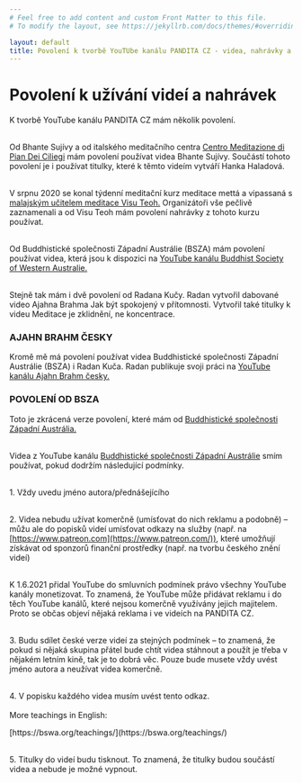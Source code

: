```yaml
---
# Feel free to add content and custom Front Matter to this file.
# To modify the layout, see https://jekyllrb.com/docs/themes/#overriding-theme-defaults

layout: default
title: Povolení k tvorbě YouTUbe kanálu PANDITA CZ - videa, nahrávky a titulky
---
```


# Povolení k užívání videí a nahrávek

<div style="margin-top:0px"> K tvorbě YouTube kanálu PANDITA CZ mám několik povolení.<br><br> </div>

Od Bhante Sujívy a od italského meditačního centra [Centro Meditazione di Pian Dei Ciliegi](https://www.piandeiciliegi.it/en/) mám povolení používat videa Bhante Sujívy. Součástí tohoto povolení je i používat titulky, které k těmto videím vytváří Hanka Haladová.<br><br>

V srpnu 2020 se konal týdenní meditační kurz meditace mettá a vipassaná s [malajským učitelem meditace Visu Teoh.](https://visuteoh.net/) Organizátoři vše pečlivě zaznamenali a od Visu Teoh mám povolení nahrávky z tohoto kurzu používat.<br><br>

Od Buddhistické společnosti Západní Austrálie (BSZA) mám povolení používat videa, která jsou k dispozici na [YouTube kanálu Buddhist Society of Western Australie.](https://www.youtube.com/user/BuddhistSocietyWA)<br><br>

Stejně tak mám i dvě povolení od Radana Kučy. Radan vytvořil dabované video Ajahna Brahma Jak být spokojený v přítomnosti. Vytvořil také titulky k videu Meditace je zklidnění, ne koncentrace.

### AJAHN BRAHM ČESKY

Kromě mě má povolení používat videa Buddhistické společnosti Západní Austrálie (BSZA) i Radan Kuča. Radan publikuje svoji práci na [YouTube kanálu Ajahn Brahm česky.](https://www.youtube.com/channel/UCUr-lRBB59mFLyKFhAAbXbg)

### POVOLENÍ OD BSZA

Toto je zkrácená verze povolení, které mám od [Buddhistické společnosti Západní Austrália.](https://bswa.org/) <br><br>

Videa z YouTube kanálu [Buddhistické společnosti Západní Austrálie](https://www.youtube.com/user/BuddhistSocietyWA) smím používat, pokud dodržím následující podmínky.<br><br>

<span>1.</span> Vždy uvedu jméno autora/přednášejícího<br><br>

<span>2.</span> Videa nebudu užívat komerčně (umísťovat do nich reklamu a podobně) – můžu ale do popisků videí umísťovat odkazy na služby (např. na [https://www.patreon.com](https://www.patreon.com/)), které umožňují získávat od sponzorů finanční prostředky (např. na tvorbu českého znění videí)<br><br>

K 1.6.2021 přidal YouTube do smluvních podmínek právo všechny YouTube kanály monetizovat. To znamená, že YouTube může přidávat reklamu i do těch YouTube kanálů, které nejsou komerčně využívány jejich majitelem. Proto se občas objeví nějaká reklama i ve videích na PANDITA CZ.<br><br>

<span>3.</span> Budu sdílet české verze videí za stejných podmínek – to znamená, že pokud si nějaká skupina přátel bude chtít videa stáhnout a použít je třeba v nějakém letním kině, tak je to dobrá věc. Pouze bude musete vždy uvést jméno autora a neužívat videa komerčně.
<br><br>

<span>4.</span> V popisku každého videa musím uvést tento odkaz.
<br><br>
More teachings in English:

<div class="do-not-break-out" markdown="1">
[https://bswa.org/teachings/](https://bswa.org/teachings/)
</div>
<br>

<span>5.</span> Titulky do videí budu tisknout. To znamená, že titulky budou součástí videa a nebude je možné vypnout.<br><br>
